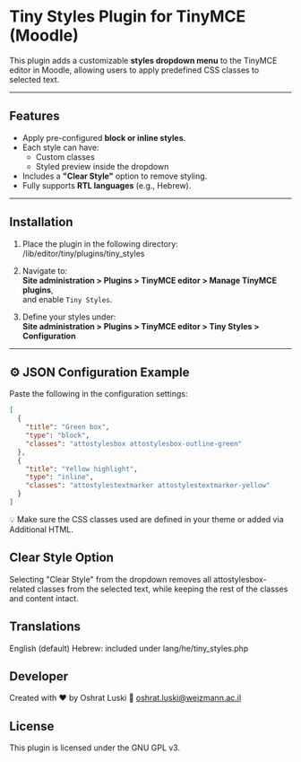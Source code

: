 # Tiny Styles Plugin for TinyMCE (Moodle)

This plugin adds a customizable **styles dropdown menu** to the TinyMCE editor in Moodle, allowing users to apply predefined CSS classes to selected text.

---

## Features

- Apply pre-configured **block or inline styles**.
- Each style can have:
  - Custom classes
  - Styled preview inside the dropdown
- Includes a **"Clear Style"** option to remove styling.
- Fully supports **RTL languages** (e.g., Hebrew).

---

## Installation

1. Place the plugin in the following directory:  
/lib/editor/tiny/plugins/tiny_styles

2. Navigate to:  
**Site administration > Plugins > TinyMCE editor > Manage TinyMCE plugins**,  
and enable `Tiny Styles`.

3. Define your styles under:  
**Site administration > Plugins > TinyMCE editor > Tiny Styles > Configuration**

---

## ⚙️ JSON Configuration Example

Paste the following in the configuration settings:

```json
[
  {
    "title": "Green box",
    "type": "block",
    "classes": "attostylesbox attostylesbox-outline-green"
  },
  {
    "title": "Yellow highlight",
    "type": "inline",
    "classes": "attostylestextmarker attostylestextmarker-yellow"
  }
]
```
💡 Make sure the CSS classes used are defined in your theme or added via Additional HTML.

## Clear Style Option
Selecting "Clear Style" from the dropdown removes all attostylesbox-related classes from the selected text, while keeping the rest of the classes and content intact.

## Translations
English (default)
Hebrew: included under lang/he/tiny_styles.php

## Developer
Created with ❤️ by
Oshrat Luski
📧 oshrat.luski@weizmann.ac.il

## License
This plugin is licensed under the GNU GPL v3.